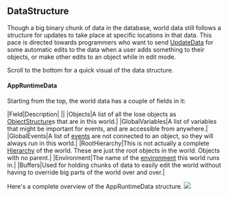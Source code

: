 ## DataStructure
Though a big binary chunk of data in the database, world data still follows a structure for updates to take place at
specific locations in that data. This pace is directed towards programmers who want to send [UpdateData](UpdateData.md)
for some automatic edits to the data when a user adds something to their objects, or make other edits to an object
while in edit mode.

Scroll to the bottom for a quick visual of the data structure.

#### AppRuntimeData

Starting from the top, the world data has a couple of fields in it:

|Field|Description|
||
|Objects|A list of all the lose objects as [ObjectStructure](../Objects/Data.md#ObjectStructure)s that are in this world.|
|GlobalVariables|A list of variables that might be important for events, and are accessible from anywhere.|
|GlobalEvents|A list of [events](../Events/EventData.md) are not connected to an object, so they will always run in this world.|
|RootHierarchy|This is not actually a complete [Hierarchy](Hierarchy.md) of the world. These are just the root objects in the world. Objects with no parent.|
|Environment|The name of the [environment](../Environments/Environments.md) this world runs in.|
|Buffers|Used for holding chunks of data to easily edit the world without having to override big parts of the world over and over.|

Here's a complete overview of the AppRuntimeData structure.
![](https://github.com/OpenUpTech/openuptech.github.io/tree/main/assets/images/DataStructureVisualized.jpg?raw=true)